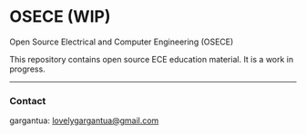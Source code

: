 # OSECE (WIP)
Open Source Electrical and Computer Engineering (OSECE)

This repository contains open source ECE education material. It is a work in progress.

---

### Contact
gargantua: lovelygargantua@gmail.com
